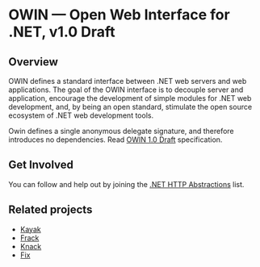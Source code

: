 # OWIN — Open Web Interface for .NET, v1.0 Draft 

## Overview

OWIN defines a standard interface between .NET web servers and web applications. The goal of the OWIN interface is to decouple server and application, encourage the development of simple modules for .NET web development, and, by being an open standard, stimulate the open source ecosystem of .NET web development tools. 

Owin defines a single anonymous delegate signature, and therefore introduces no dependencies. Read [OWIN 1.0 Draft](http://owin.github.com/owin) specification.

## Get Involved

You can follow and help out by joining the [.NET HTTP Abstractions](http://groups.google.com/group/net-http-abstractions) list.

## Related projects

- [Kayak](http://kayakhttp.com/)
- [Frack](https://github.com/panesofglass/frack)
- [Knack](https://github.com/remi/knack)
- [Fix](https://github.com/markrendle/Fix)